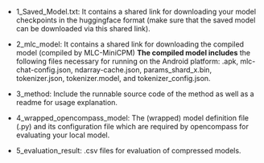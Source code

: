 
- 1_Saved_Model.txt: It contains a shared link for downloading your model checkpoints in the huggingface format (make sure that the saved model can be downloaded via this shared link).

- 2_mlc_model: It contains a shared link for downloading the compiled model (compiled by MLC-MiniCPM) **The compiled model includes** the following files necessary for running on the Android platform: .apk, mlc-chat-config.json, ndarray-cache.json, params_shard_x.bin, tokenizer.json, tokenizer.model, and tokenizer_config.json.

- 3_method: Include the runnable source code of the method as well as a readme for usage explanation.

- 4_wrapped_opencompass_model: The (wrapped) model definition file (.py) and its configuration file which are required by opencompass for evaluating your local model. 

- 5_evaluation_result: .csv files for evaluation of compressed models.
